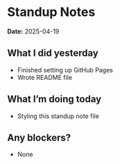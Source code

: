 # Standup Notes
<!-- Template placeholder created for Lab 3 -->

**Date:** 2025-04-19

## What I did yesterday
- Finished setting up GitHub Pages
- Wrote README file

## What I’m doing today
- Styling this standup note file

## Any blockers?
- None

